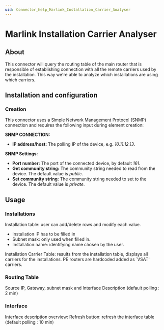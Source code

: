 ```yaml
---
uid: Connector_help_Marlink_Installation_Carrier_Analyser
---
```


# Marlink Installation Carrier Analyser

## About

This connector will query the routing table of the main router that is responsible of establishing connection with all the remote carriers used by the installation.
This way we're able to analyze which installations are using which carriers.

## Installation and configuration

### Creation

This connector uses a Simple Network Management Protocol (SNMP) connection and requires the following input during element creation:

**SNMP CONNECTION:**

- **IP address/host:** The polling IP of the device, e.g. *10.11.12.13*.

**SNMP Settings:**

- **Port number:** The port of the connected device, by default *161.*
- **Get community string:** The community string needed to read from the device. The default value is *public*.
- **Set community string:** The community string needed to set to the device. The default value is *private*.

## Usage

### Installations

Installation table: user can add/delete rows and modify each value.

- Installation IP has to be filled in
- Subnet mask: only used when filled in.
- Installation name: identifying name chosen by the user.

Installation Carrier Table: results from the installation table, displays all carriers for the installations. PE routers are hardcoded added as \`VSAT' carriers.

### Routing Table

Source IP, Gateway, subnet mask and Interface Description (default polling : 2 min)

### Interface

Interface description overview: Refresh button: refresh the interface table (default polling : 10 min)
